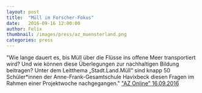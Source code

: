 ```yaml
---
layout: post
title:  "Müll im Forscher-Fokus"
date:   2016-09-16 12:00:00
author: Felix
thumbnail: /images/press/az_muensterland.png
categories: press
---
```

"Wie lange dauert es, bis Müll über die Flüsse ins offene Meer transportiert wird? Und wie können diese Überlegungen zur nachhaltigen Bildung beitragen? Unter dem Leitthema „Stadt.Land.Müll“ sind knapp 50 Schüler\*innen der Anne-Frank-Gesamtschule Havixbeck diesen Fragen im Rahmen einer Projektwoche nachgegangen."
<a href="http://www.azonline.de/Muensterland/Kreis-Coesfeld/2534384-Anne-Frank-Gesamtschueler-praesentieren-Ergebnisse-ihrer-Projektwoche-Muell-im-Forscher-Fokus">"AZ Online" 16.09.2016</a>
